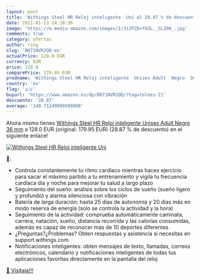 ```yaml
---
layout: post
title: 'Withings Steel HR Reloj inteligente  Uni al 28.87 % de descuento'
date: 2021-01-13 14:18:30
image: 'https://m.media-amazon.com/images/I/31JPZQ+fGSL._SL200_.jpg'
comments: true
category: ofertas
author: ring
slug: 'B071NVR2QQ-es'
actualPrice: 128.0 EUR
currency: EUR
price: 128.0
comparePrice: 179.95 EUR
prodname: 'Withings Steel HR Reloj inteligente  Unisex Adult  Negro  36 mm'
country: 'es'
flag: '🇪🇸'
buyurl: 'https://www.amazon.es/dp/B071NVR2QQ/?tag=tolees-21'
descuento: '28.87'
average: '140.71249999999998'
---
```


Ahora mismo tienes [Withings Steel HR Reloj inteligente  Unisex Adult  Negro  36 mm](https://www.amazon.es/dp/B071NVR2QQ/?tag=tolees-21) a 128.0 EUR (original: 179.95 EUR) (28.87 %  de descuento) en el siguiente enlace!

[![Withings Steel HR Reloj inteligente  Uni](https://m.media-amazon.com/images/I/31JPZQ+fGSL._SL200_.jpg)](https://www.amazon.es/dp/B071NVR2QQ/?tag=tolees-21)

🔎:

- Controla constantemente tu ritmo cardíaco mientras haces ejercicio para sacar el máximo partido a tu entrenamiento y vigila tu frecuencia cardíaca día y noche para mejorar tu salud a largo plazo
- Seguimiento del sueño: análisis sobre los ciclos de sueño (sueño ligero y profundo) y alarma silenciosa con vibración
- Batería de larga duración: hasta 25 días de autonomía y 20 días más en modo reserva de energía (solo se controla la actividad y la hora)
- Seguimiento de la actividad: comprueba automáticamente caminata, carrera, natación, sueño, distancia recorrida y las calorías consumidas, además es capaz de reconocer más de 10 deportes diferentes
- ¿Preguntas?¿Problemas? Obten respuestas y asistencia si necesitas en support.withings.com
- Notificaciones inteligentes: obten mensajes de texto, llamadas, correos electrónicos, calendario y notificaciones inteligentes de todas tus aplicaciones favoritas directamente en la pantalla del reloj

[🛒 Visítala!!!](https://www.amazon.es/dp/B071NVR2QQ/?tag=tolees-21)
